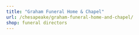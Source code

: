 ```yaml
---
title: "Graham Funeral Home & Chapel"
url: /chesapeake/graham-funeral-home-and-chapel/
shop: funeral directors
---
```

